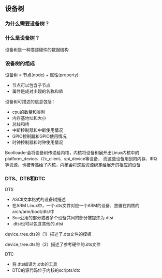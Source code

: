 
## 设备树

### 为什么需要设备树？

### 什么是设备树？
设备树是一种描述硬件的数据结构

### 设备树的组成

设备树 = 节点(node) + 属性(property)

- 节点可以包含子节点
- 属性是成对出现的名称和值

设备树可描述的信息包括：
- cpu的数量和类别
- 内存基地址和大小
- 总线和桥
- 中断控制器和中断使用情况
- GPIO控制器和GPIO使用情况
- 时钟控制器和时钟使用情况

Bootloader会将设备树传递给内核，内核将设备树展开出Linux内核中的platform_device、i2c_client、spi_device等设备，
而这些设备用到的内存、IRQ等资源，也被传递给了内核，内核会将这些资源绑定给展开的相应的设备

### DTS、DTB和DTC

DTS
- ASCII文本格式的设备树描述
- 在ARM Linux中，一个.dts文件对应一个ARM的设备，放置在内核的arch/arm/boot/dts/中
- Soc公用的部分或者多个设备共同的部分被提炼为.dtsi
- .dtsi也可以包含其他的.dtsi

device_tree.dts的（1）描述了.dts文件的模板

device_tree.dts的（2）描述了参考硬件的.dts文件


DTC
- 将.dts编译为.dtb的工具
- DTC的源代码位于内核的scripts/dtc
